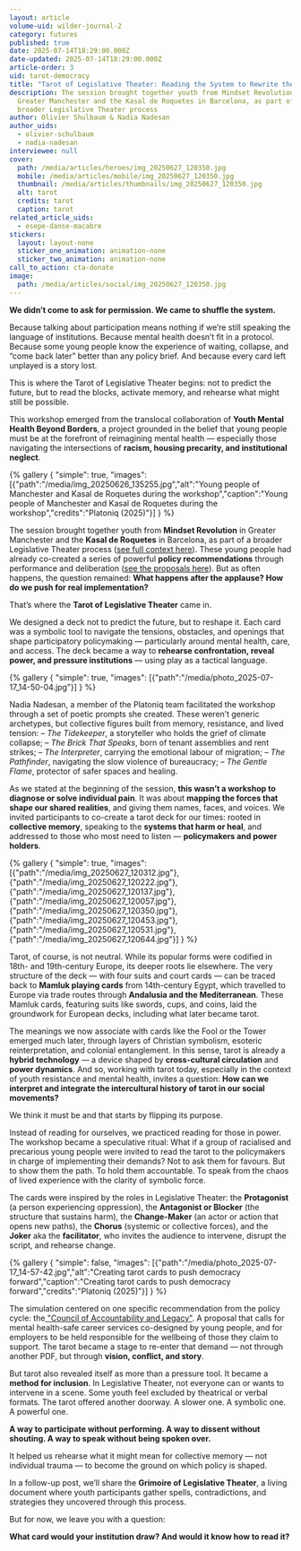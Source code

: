 ```yaml
---
layout: article
volume-uid: wilder-journal-2
category: futures
published: true
date: 2025-07-14T18:29:00.000Z
date-updated: 2025-07-14T18:29:00.000Z
article-order: 3
uid: tarot-democracy
title: "Tarot of Legislative Theater: Reading the System to Rewrite the Future"
description: The session brought together youth from Mindset Revolution in
  Greater Manchester and the Kasal de Roquetes in Barcelona, as part of a
  broader Legislative Theater process
author: Olivier Shulbaum & Nadia Nadesan
author_uids:
  - olivier-schulbaum
  - nadia-nadesan
interviewee: null
cover:
  path: /media/articles/heroes/img_20250627_120350.jpg
  mobile: /media/articles/mobile/img_20250627_120350.jpg
  thumbnail: /media/articles/thumbnails/img_20250627_120350.jpg
  alt: tarot
  credits: tarot
  caption: tarot
related_article_uids:
  - esepe-danse-macabre
stickers:
  layout: layout-none
  sticker_one_animation: animation-none
  sticker_two_animation: animation-none
call_to_action: cta-donate
image:
  path: /media/articles/social/img_20250627_120350.jpg
---
```

**We didn’t come to ask for permission.
We came to shuffle the system.**

Because talking about participation means nothing if we’re still speaking the language of institutions.
Because mental health doesn’t fit in a protocol.
Because some young people know the experience of waiting, collapse, and “come back later” better than any policy brief.
And because every card left unplayed is a story lost.

This is where the Tarot of Legislative Theater begins:
not to predict the future,
but to read the blocks,
activate memory,
and rehearse what might still be possible.

This workshop emerged from the translocal collaboration of **Youth Mental Health Beyond Borders**, a project grounded in the belief that young people must be at the forefront of reimagining mental health — especially those navigating the intersections of **racism, housing precarity, and institutional neglect**.

{% gallery { "simple": true, "images": [{"path":"/media/img_20250626_135255.jpg","alt":"Young people of Manchester and Kasal de Roquetes during the workshop","caption":"Young people of Manchester and Kasal de Roquetes during the workshop","credits":"Platoniq (2025)"}] } %}

The session brought together youth from **Mindset Revolution** in Greater Manchester and the **Kasal de Roquetes** in Barcelona, as part of a broader Legislative Theater process ([see full context here](<>)). These young people had already co-created a series of powerful **policy recommendations** through performance and deliberation ([see the proposals here](<>)). But as often happens, the question remained: **What happens after the applause? How do we push for real implementation?**

That’s where the **Tarot of Legislative Theater** came in.

We designed a deck not to predict the future, but to reshape it. Each card was a symbolic tool to navigate the tensions, obstacles, and openings that shape participatory policymaking — particularly around mental health, care, and access. The deck became a way to **rehearse confrontation, reveal power, and pressure institutions** — using play as a tactical language.

{% gallery { "simple": true, "images": [{"path":"/media/photo_2025-07-17_14-50-04.jpg"}] } %}

Nadia Nadesan, a member of the Platoniq team facilitated the workshop through a set of poetic prompts she created. These weren’t generic archetypes, but collective figures built from memory, resistance, and lived tension:
 – *The Tidekeeper*, a storyteller who holds the grief of climate collapse;
 – *The Brick That Speaks*, born of tenant assemblies and rent strikes;
 – *The Interpreter*, carrying the emotional labour of migration;
 – *The Pathfinder*, navigating the slow violence of bureaucracy;
 – *The Gentle Flame*, protector of safer spaces and healing.

As we stated at the beginning of the session, **this wasn’t a workshop to diagnose or solve individual pain**. It was about **mapping the forces that shape our shared realities**, and giving them names, faces, and voices. We invited participants to co-create a tarot deck for our times:
rooted in **collective memory**,
speaking to the **systems that harm or heal**,
and addressed to those who most need to listen — **policymakers and power holders**.

{% gallery { "simple": true, "images": [{"path":"/media/img_20250627_120312.jpg"},{"path":"/media/img_20250627_120222.jpg"},{"path":"/media/img_20250627_120137.jpg"},{"path":"/media/img_20250627_120057.jpg"},{"path":"/media/img_20250627_120350.jpg"},{"path":"/media/img_20250627_120453.jpg"},{"path":"/media/img_20250627_120531.jpg"},{"path":"/media/img_20250627_120644.jpg"}] } %}

Tarot, of course, is not neutral. While its popular forms were codified in 18th- and 19th-century Europe, its deeper roots lie elsewhere. The very structure of the deck — with four suits and court cards — can be traced back to **Mamluk playing cards** from 14th-century Egypt, which travelled to Europe via trade routes through **Andalusia and the Mediterranean**. These Mamluk cards, featuring suits like swords, cups, and coins, laid the groundwork for European decks, including what later became tarot.

The meanings we now associate with cards like the Fool or the Tower emerged much later, through layers of Christian symbolism, esoteric reinterpretation, and colonial entanglement. In this sense, tarot is already a **hybrid technology** — a device shaped by **cross-cultural circulation** and **power dynamics**. And so, working with tarot today, especially in the context of youth resistance and mental health, invites a question: **How can we interpret and integrate the intercultural history of tarot in our social movements?**

We think it must be and that starts by flipping its purpose.

Instead of reading for ourselves, we practiced reading for those in power. The workshop became a speculative ritual: What if a group of racialised and precarious young people were invited to read the tarot to the policymakers in charge of implementing their demands? Not to ask them for favours. But to show them the path. To hold them accountable. To speak from the chaos of lived experience with the clarity of symbolic force.

The cards were inspired by the roles in Legislative Theater: the **Protagonist** (a person experiencing oppression), the **Antagonist or Blocker** (the structure that sustains harm), the **Change-Maker** (an actor or action that opens new paths), the **Chorus** (systemic or collective forces), and the **Joker** aka the **facilitator**, who invites the audience to intervene, disrupt the script, and rehearse change.

{% gallery { "simple": false, "images": [{"path":"/media/photo_2025-07-17_14-57-42.jpg","alt":"Creating tarot cards to push democracy forward","caption":"Creating tarot cards to push democracy forward","credits":"Platoniq (2025)"}] } %}

The simulation centered on one specific recommendation from the policy cycle: the[ "Council of Accountability and Legacy"](<>). A proposal that calls for mental health-safe career services co-designed by young people, and for employers to be held responsible for the wellbeing of those they claim to support. The tarot became a stage to re-enter that demand — not through another PDF, but through **vision, conflict, and story**.

But tarot also revealed itself as more than a pressure tool. It became a **method for inclusion**. In Legislative Theater, not everyone can or wants to intervene in a scene. Some youth feel excluded by theatrical or verbal formats. The tarot offered another doorway. A slower one. A symbolic one. A powerful one.

**A way to participate without performing.
A way to dissent without shouting.
A way to speak without being spoken over.**

It helped us rehearse what it might mean for collective memory — not individual trauma — to become the ground on which policy is shaped.

In a follow-up post, we’ll share the **Grimoire of Legislative Theater**, a living document where youth participants gather spells, contradictions, and strategies they uncovered through this process.

But for now, we leave you with a question:

**What card would your institution draw?
And would it know how to read it?**
